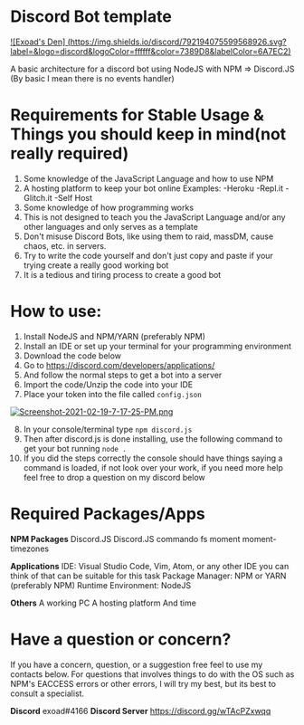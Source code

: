 # Discord Bot template

[![Exoad's Den] (https://img.shields.io/discord/792194075599568926.svg?label=&logo=discord&logoColor=ffffff&color=7389D8&labelColor=6A7EC2)](https://discord.gg/akrWKWeN)


A basic architecture for a discord bot using NodeJS with NPM => Discord.JS
(By basic I mean there is no events handler)
# Requirements for Stable Usage & Things you should keep in mind(not really required)
1. Some knowledge of the JavaScript Language and how to use NPM
2. A hosting platform to keep your bot online 
Examples:
-Heroku
-Repl.it
-Glitch.it
-Self Host
4. Some knowledge of how programming works
5. This is not designed to teach you the JavaScript Language and/or any other languages and only serves as a template
6. Don't misuse Discord Bots, like using them to raid, massDM, cause chaos, etc. in servers. 
7. Try to write the code yourself and don't just copy and paste if your trying create a really good working bot
8. It is a tedious and tiring process to create a good bot

# How to use:
1. Install NodeJS and NPM/YARN (preferably NPM)
2. Install an IDE or set up your terminal for your programming environment
3. Download the code below
4. Go to https://discord.com/developers/applications/
5. And follow the normal steps to get a bot into a server
6. Import the code/Unzip the code into your IDE
7. Place your token into the file called `config.json`


[![Screenshot-2021-02-19-7-17-25-PM.png](https://i.postimg.cc/0NpSR4QC/Screenshot-2021-02-19-7-17-25-PM.png)](https://postimg.cc/sBgx5w5B)

8. In your console/terminal type `npm discord.js`
9. Then after discord.js is done installing, use the following command to get your bot running `node .`
10. If you did the steps correctly the console should have things saying a command is loaded, if not look over your work, if you need more help feel free to drop a question on my discord below

# Required Packages/Apps
__NPM Packages__
Discord.JS
Discord.JS commando
fs
moment
moment-timezones

__Applications__
IDE: Visual Studio Code, Vim, Atom, or any other IDE you can think of that can be suitable for this task
Package Manager: NPM or YARN (preferably NPM)
Runtime Environment: NodeJS

__Others__
A working PC
A hosting platform
And time

# Have a question or concern?
If you have a concern, question, or a suggestion free feel to use my contacts below. For questions that involves things to do with the OS such as NPM's EACCESS errors or other errors, I will try my best, but its best to consult a specialist.

**Discord** exoad#4166
**Discord Server** https://discord.gg/wTAcPZxwqq


